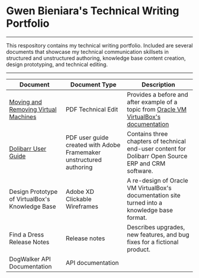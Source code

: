 # Gwen Bieniara's Technical Writing Portfolio
-------

This respository contains my technical writing portfolio. Included are several documents that showcase my technical communication skillsets in structured and unstructured authoring, knowledge base content creation, design prototyping, and technical editing.

-----------

| Document | Document Type | Description |
| ----| -----| ---- |
|[Moving and Removing Virtual Machines](https://github.com/bieniaragwen/technicalwritingportfolio/blob/main/Technical%20Content%20Edit%20Example.pdf) | PDF Technical Edit | Provides a before and after example of a topic from [Oracle VM VirtualBox's documentation](https://www.virtualbox.org/manual/UserManual.html)
|[Dolibarr User Guide](https://github.com/bieniaragwen/technicalwritingportfolio/blob/main/dolibarr_userguide%20-%20Gwen%20Bieniara.pdf)| PDF user guide created with Adobe Framemaker unstructured authoring| Contains three chapters of technical end-user content for Dolibarr Open Source ERP and CRM software.
|Design Prototype of VirtualBox's Knowledge Base |Adobe XD Clickable Wireframes | A re-design of Oracle VM VirtualBox's documentation site turned into a knowledge base format.
|Find a Dress Release Notes | Release notes | Describes upgrades, new features, and bug fixes for a fictional product.
| DogWalker API Documentation | API documentation | 
